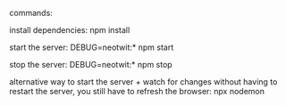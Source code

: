 commands:

install dependencies: 
npm install

start the server: 
DEBUG=neotwit:* npm start

stop the server: 
DEBUG=neotwit:* npm stop

alternative way to start the server + watch for changes without having to restart the server, you still have to refresh the browser: 
npx nodemon


